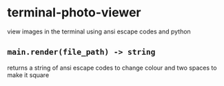 # terminal-photo-viewer
view images in the terminal using ansi escape codes and python


## `main.render(file_path) -> string`
returns a string of ansi escape codes to change colour and two spaces to make it square

